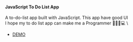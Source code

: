 #### JavaScript To Do List App

A to-do-list app built with JavaScript. This app have good UI \
I hope my to do list app can make me a Programmer 👨🏻‍💻💻 \
* <a href="https://hbbiiiii-to-do-list.netlify.app/">DEMO</a>